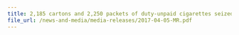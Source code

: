 ```yaml
---
title: 2,185 cartons and 2,250 packets of duty-unpaid cigarettes seized 
file_url: /news-and-media/media-releases/2017-04-05-MR.pdf
---
```

